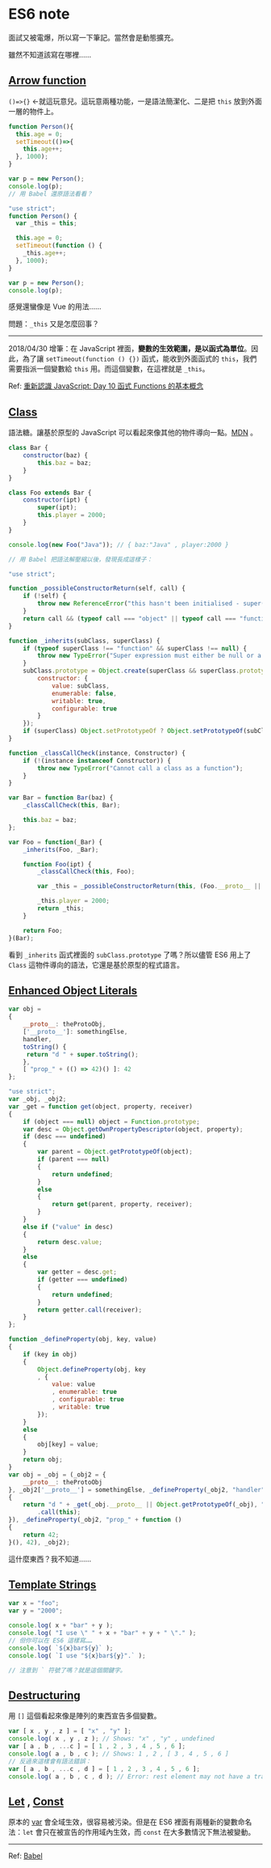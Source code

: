 # ES6 note

面試又被電爆，所以寫一下筆記。當然會是動態擴充。

雖然不知道該寫在哪裡……

## [Arrow function](https://developer.mozilla.org/en-US/docs/Web/JavaScript/Reference/Functions/Arrow_functions)

`()=>{}` ←就這玩意兒。這玩意兩種功能，一是語法簡潔化、二是把 `this` 放到外面一層的物件上。

```javascript
function Person(){
  this.age = 0;
  setTimeout(()=>{
    this.age++;
  }, 1000);
}

var p = new Person();
console.log(p);
// 用 Babel 還原語法看看？

"use strict";
function Person() {
  var _this = this;

  this.age = 0;
  setTimeout(function () {
    _this.age++;
  }, 1000);
}

var p = new Person();
console.log(p);
```

感覺還蠻像是 Vue 的用法……

問題：`_this` 又是怎麼回事？

---

2018/04/30 增筆：在 JavaScript 裡面，**變數的生效範圍，是以函式為單位**。因此，為了讓 `setTimeout(function () {})` 函式，能收到外面函式的 `this`，我們需要指派一個變數給 `this` 用。而這個變數，在這裡就是 `_this`。

Ref: [重新認識 JavaScript: Day 10 函式 Functions 的基本概念](https://ithelp.ithome.com.tw/articles/10191549)

## [Class](https://developer.mozilla.org/en-US/docs/Web/JavaScript/Reference/Statements/class)

語法糖。讓基於原型的 JavaScript 可以看起來像其他的物件導向一點。[MDN](https://developer.mozilla.org/en-US/docs/Web/JavaScript/Reference/Classes) 。

```javascript
class Bar {
    constructor(baz) {
        this.baz = baz;
    }
}

class Foo extends Bar {
    constructor(ipt) {
        super(ipt);
        this.player = 2000;
    }
}

console.log(new Foo("Java")); // { baz:"Java" , player:2000 }

// 用 Babel 把語法解壓縮以後，發現長成這樣子：

"use strict";

function _possibleConstructorReturn(self, call) {
    if (!self) {
        throw new ReferenceError("this hasn't been initialised - super() hasn't been called");
    }
    return call && (typeof call === "object" || typeof call === "function") ? call : self;
}

function _inherits(subClass, superClass) {
    if (typeof superClass !== "function" && superClass !== null) {
        throw new TypeError("Super expression must either be null or a function, not " + typeof superClass);
    }
    subClass.prototype = Object.create(superClass && superClass.prototype, {
        constructor: {
            value: subClass,
            enumerable: false,
            writable: true,
            configurable: true
        }
    });
    if (superClass) Object.setPrototypeOf ? Object.setPrototypeOf(subClass, superClass) : subClass.__proto__ = superClass;
}

function _classCallCheck(instance, Constructor) {
    if (!(instance instanceof Constructor)) {
        throw new TypeError("Cannot call a class as a function");
    }
}

var Bar = function Bar(baz) {
    _classCallCheck(this, Bar);

    this.baz = baz;
};

var Foo = function(_Bar) {
    _inherits(Foo, _Bar);

    function Foo(ipt) {
        _classCallCheck(this, Foo);

        var _this = _possibleConstructorReturn(this, (Foo.__proto__ || Object.getPrototypeOf(Foo)).call(this, ipt));

        _this.player = 2000;
        return _this;
    }

    return Foo;
}(Bar);
```

看到 `_inherits` 函式裡面的 `subClass.prototype` 了嗎？所以儘管 ES6 用上了 `Class` 這物件導向的語法，它還是基於原型的程式語言。

## [Enhanced Object Literals](https://developer.mozilla.org/en-US/docs/Web/JavaScript/Reference/Operators/Object_initializer)

```javascript
var obj =
{
    __proto__: theProtoObj,
    ['__proto__']: somethingElse,
    handler,
    toString() {
     return "d " + super.toString();
    },
    [ "prop_" + (() => 42)() ]: 42
};

"use strict";
var _obj, _obj2;
var _get = function get(object, property, receiver)
{
    if (object === null) object = Function.prototype;
    var desc = Object.getOwnPropertyDescriptor(object, property);
    if (desc === undefined)
    {
        var parent = Object.getPrototypeOf(object);
        if (parent === null)
        {
            return undefined;
        }
        else
        {
            return get(parent, property, receiver);
        }
    }
    else if ("value" in desc)
    {
        return desc.value;
    }
    else
    {
        var getter = desc.get;
        if (getter === undefined)
        {
            return undefined;
        }
        return getter.call(receiver);
    }
};

function _defineProperty(obj, key, value)
{
    if (key in obj)
    {
        Object.defineProperty(obj, key
        , {
            value: value
            , enumerable: true
            , configurable: true
            , writable: true
        });
    }
    else
    {
        obj[key] = value;
    }
    return obj;
}
var obj = _obj = (_obj2 = {
    __proto__: theProtoObj
}, _obj2['__proto__'] = somethingElse, _defineProperty(_obj2, "handler", handler), _defineProperty(_obj2, "toString", function toString()
{
    return "d " + _get(_obj.__proto__ || Object.getPrototypeOf(_obj), "toString", this)
        .call(this);
}), _defineProperty(_obj2, "prop_" + function ()
{
    return 42;
}(), 42), _obj2);
```

這什麼東西？我不知道……

## [Template Strings](https://developer.mozilla.org/en-US/docs/Web/JavaScript/Reference/Template_literals)

```javascript
var x = "foo";
var y = "2000";

console.log( x + "bar" + y );
console.log( "I use \" " + x + "bar" + y + " \"." );
// 但你可以在 ES6 這樣寫……
console.log( `${x}bar${y}` );
console.log( `I use "${x}bar${y}".` );

// 注意到 ` 符號了嗎？就是這個關鍵字。
```

## [Destructuring](https://iismmx-rails-blog.herokuapp.com/articles/40/edit)

用 `[]` 這個看起來像是陣列的東西宣告多個變數。

```javascript
var [ x , y , z ] = [ "x" , "y" ];
console.log( x , y , z ); // Shows: "x" , "y" , undefined
var [ a , b , ...c ] = [ 1 , 2 , 3 , 4 , 5 , 6 ];
console.log( a , b , c ); // Shows: 1 , 2 , [ 3 , 4 , 5 , 6 ]
// 反過來這樣會有語法錯誤：
var [ a , b , ...c , d ] = [ 1 , 2 , 3 , 4 , 5 , 6 ];
console.log( a , b , c , d ); // Error: rest element may not have a trailing comma
```

## [Let](https://developer.mozilla.org/zh-TW/docs/Web/JavaScript/Reference/Statements/let) , [Const](https://developer.mozilla.org/zh-TW/docs/Web/JavaScript/Reference/Statements/const)

原本的 [var](https://developer.mozilla.org/zh-TW/docs/Web/JavaScript/Reference/Statements/var) 會全域生效，很容易被污染。但是在 ES6 裡面有兩種新的變數命名法：`let` 會只在被宣告的作用域內生效，而 `const` 在大多數情況下無法被變動。

---

Ref: [Babel](https://babeljs.io/learn-es2015/)

